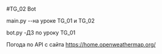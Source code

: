 #TG_02 Bot
 
main.py --на уроке TG_01 и TG_02

bot.py -ДЗ по уроку TG_01

Погода по API с сайта https://home.openweathermap.org/
